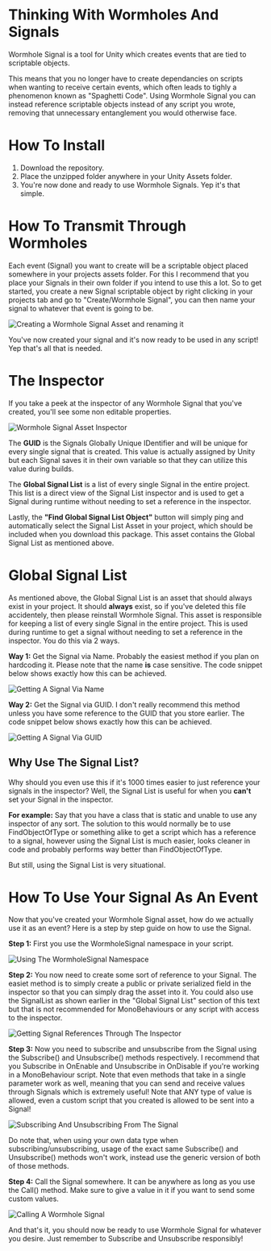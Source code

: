 # Thinking With Wormholes And Signals
Wormhole Signal is a tool for Unity which creates events that are tied to scriptable objects.

This means that you no longer have to create dependancies on scripts when wanting to receive certain events, which often leads to tighly a phenomenon known as "Spaghetti Code". Using Wormhole Signal you can instead reference scriptable objects instead of any script you wrote, removing that unnecessary entanglement you would otherwise face.

# How To Install
1. Download the repository.
2. Place the unzipped folder anywhere in your Unity Assets folder.
3. You're now done and ready to use Wormhole Signals. Yep it's that simple.

# How To Transmit Through Wormholes
Each event (Signal) you want to create will be a scriptable object placed somewhere in your projects assets folder. For this I recommend that you place your Signals in their own folder if you intend to use this a lot.
So to get started, you create a new Signal scriptable object by right clicking in your projects tab and go to "Create/Wormhole Signal", you can then name your signal to whatever that event is going to be.

![Creating a Wormhole Signal Asset and renaming it](https://user-images.githubusercontent.com/73841786/223550621-8bbd3e22-b3b5-44f3-b4d2-06d08c3b519b.png)

You've now created your signal and it's now ready to be used in any script! Yep that's all that is needed.

# The Inspector
If you take a peek at the inspector of any Wormhole Signal that you've created, you'll see some non editable properties.

![Wormhole Signal Asset Inspector](https://user-images.githubusercontent.com/73841786/223552918-3d27a94f-17ff-4775-974d-9ed12e07905f.png)

The **GUID** is the Signals Globally Unique IDentifier and will be unique for every single signal that is created. This value is actually assigned by Unity but each Signal saves it in their own variable so that they can utilize this value during builds.


The **Global Signal List** is a list of every single Signal in the entire project. This list is a direct view of the Signal List inspector and is used to get a Signal during runtime without needing to set a reference in the inspector.


Lastly, the **"Find Global Signal List Object"** button will simply ping and automatically select the Signal List Asset in your project, which should be included when you download this package. This asset contains the Global Signal List as mentioned above.

# Global Signal List
As mentioned above, the Global Signal List is an asset that should always exist in your project. It should **always** exist, so if you've deleted this file accidentely, then please reinstall Wormhole Signal. This asset is responsible for keeping a list of every single Signal in the entire project. This is used during runtime to get a signal without needing to set a reference in the inspector. You do this via 2 ways.


**Way 1:** Get the Signal via Name.
Probably the easiest method if you plan on hardcoding it. Please note that the name **is** case sensitive. The code snippet below shows exactly how this can be achieved.

![Getting A Signal Via Name](https://user-images.githubusercontent.com/73841786/223554939-a7bf065f-fce8-415b-b209-7dcb2ddf7ea1.png)

**Way 2:** Get the Signal via GUID.
I don't really recommend this method unless you have some reference to the GUID that you store earlier. The code snippet below shows exactly how this can be achieved.

![Getting A Signal Via GUID](https://user-images.githubusercontent.com/73841786/223555057-e6ece94d-4b46-47f0-b89c-4e93591ef9c8.png)

## Why Use The Signal List?
Why should you even use this if it's 1000 times easier to just reference your signals in the inspector? Well, the Signal List is useful for when you **can't** set your Signal in the inspector.


**For example:** Say that you have a class that is static and unable to use any inspector of any sort. The solution to this would normally be to use FindObjectOfType or something alike to get a script which has a reference to a signal, however using the Signal List is much easier, looks cleaner in code and probably performs way better than FindObjectOfType.


But still, using the Signal List is very situational.

# How To Use Your Signal As An Event
Now that you've created your Wormhole Signal asset, how do we actually use it as an event? Here is a step by step guide on how to use the Signal.

**Step 1:** First you use the WormholeSignal namespace in your script.

![Using The WormholeSignal Namespace](https://user-images.githubusercontent.com/73841786/223557088-d867d758-64dc-48a0-97d0-638a631ab41c.png)

**Step 2:** You now need to create some sort of reference to your Signal. The easiet method is to simply create a public or private serialized field in the inspector so that you can simply drag the asset into it. You could also use the SignalList as shown earlier in the "Global Signal List" section of this text but that is not recommended for MonoBehaviours or any script with access to the inspector.

![Getting Signal References Through The Inspector](https://user-images.githubusercontent.com/73841786/223558266-58b0cb5a-1562-4311-8457-33fabc14641f.png)

**Step 3:** Now you need to subscribe and unsubscribe from the Signal using the Subscribe() and Unsubscribe() methods respectively. I recommend that you Subscribe in OnEnable and Unsubscribe in OnDisable if you're working in a MonoBehaviour script. Note that even methods that take in a single parameter work as well, meaning that you can send and receive values through Signals which is extremely useful! Note that ANY type of value is allowed, even a custom script that you created is allowed to be sent into a Signal!

![Subscribing And Unsubscribing From The Signal](https://user-images.githubusercontent.com/73841786/223561876-6f7f3873-90d0-4301-b135-f6d5f59e8764.png)

Do note that, when using your own data type when subscribing/unsubscribing, usage of the exact same Subscribe() and Unsubscribe() methods won't work, instead use the generic version of both of those methods.


**Step 4:** Call the Signal somewhere. It can be anywhere as long as you use the Call() method. Make sure to give a value in it if you want to send some custom values.

![Calling A Wormhole Signal](https://user-images.githubusercontent.com/73841786/223564325-b3978a2b-a831-4a0d-9edf-04e853bc89dd.png)

And that's it, you should now be ready to use Wormhole Signal for whatever you desire.
Just remember to Subscribe and Unsubscribe responsibly!
